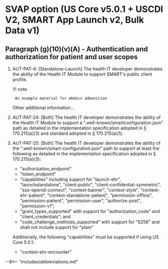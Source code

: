 # SVAP option (US Core v5.0.1 + USCDI V2, SMART App Launch v2, Bulk Data v1)

## Paragraph (g)(10)(v)(A) - Authentication and authorization for patient and user scopes

1. AUT-PAT-4: [Standalone-Launch] The health IT developer demonstrates the ability of the Health IT Module to support SMART's public client profile.

    !!! note

        An example material for mkdocs admonition

    Other additional information...

2. AUT-PAT-24: [Both] The health IT developer demonstrates the ability of the Health IT Module to support a ".well-known/smartconfiguration.json" path as detailed in the implementation specification adopted in § 170.215(a)(3) and standard adopted in § 170.215(a)(1).

3. AUT-PAT-25: [Both] The health IT developer demonstrates the ability of the ".well-known/smart-configuration.json" path to support at least the following as detailed in the implementation specification adopted in § 170.215(a)(3):
    - "authorization_endpoint"
    - "token_endpoint"
    - "capabilities" including support for "launch-ehr", "launchstandalone",
        "client-public", "client-confidential-symmetric", "sso-openid-connect",
        "context-banner", "context-style", "context-ehr-patient",
        "context-standalone-patient", "permission-offline", "permission-patient",
        "permission-user", "authorize-post", "permission-v1";
    - "grant_types_supported" with support for "authorization_code" and
        "client_credentials"; and
    - "code_challenge_methods_supported" with support for "S256" and shall not include
        support for "plain"

    Additionally, the following "capabilities" must be supported if using US Core 5.0.1:
    
    - "context-ehr-encounter"

--8<-- "includes/abbreviations.md"